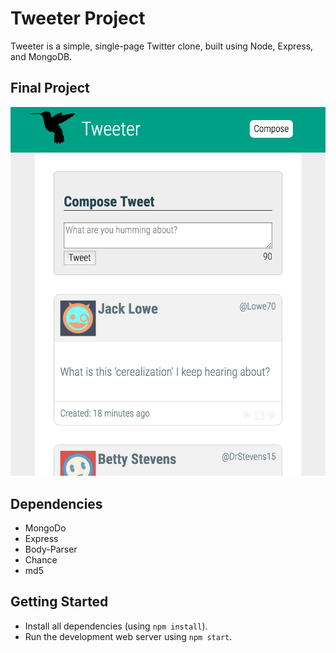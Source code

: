 # Tweeter Project

Tweeter is a simple, single-page Twitter clone, built using Node, Express, and MongoDB.

## Final Project

!["screenshot"](https://github.com/presseyt/tweeter/blob/master/docs/tweeter-app.png?raw=true)

## Dependencies

- MongoDo
- Express
- Body-Parser
- Chance
- md5

## Getting Started

- Install all dependencies (using `npm install`).
- Run the development web server using `npm start`.